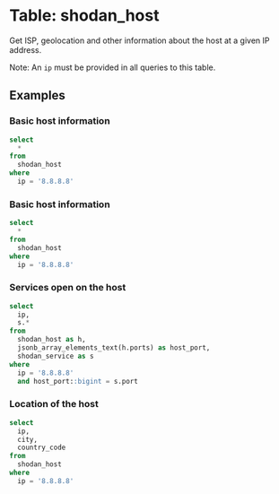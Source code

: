 # Table: shodan_host

Get ISP, geolocation and other information about the host at a given IP address.

Note: An `ip` must be provided in all queries to this table.

## Examples

### Basic host information

```sql
select
  *
from
  shodan_host
where
  ip = '8.8.8.8'
```

### Basic host information

```sql
select
  *
from
  shodan_host
where
  ip = '8.8.8.8'
```

### Services open on the host

```sql
select
  ip,
  s.*
from
  shodan_host as h,
  jsonb_array_elements_text(h.ports) as host_port,
  shodan_service as s
where
  ip = '8.8.8.8'
  and host_port::bigint = s.port
```

### Location of the host

```sql
select
  ip,
  city,
  country_code
from
  shodan_host
where
  ip = '8.8.8.8'
```
